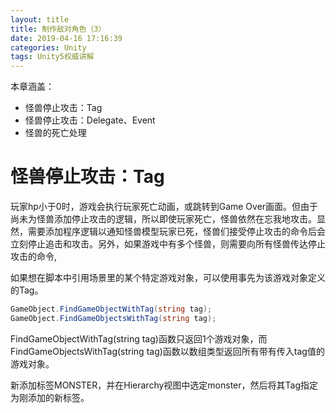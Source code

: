 ```yaml
---
layout: title
title: 制作敌对角色（3）
date: 2019-04-16 17:16:39
categories: Unity
tags: Unity5权威讲解
---
```

本章涵盖：
* 怪兽停止攻击：Tag
* 怪兽停止攻击：Delegate、Event
* 怪兽的死亡处理

<!--more-->

# 怪兽停止攻击：Tag

玩家hp小于0时，游戏会执行玩家死亡动画，或跳转到Game Over画面。但由于尚未为怪兽添加停止攻击的逻辑，所以即使玩家死亡，怪兽依然在忘我地攻击。显然，需要添加程序逻辑以通知怪兽模型玩家已死，怪兽们接受停止攻击的命令后会立刻停止追击和攻击。另外，如果游戏中有多个怪兽，则需要向所有怪兽传达停止攻击的命令,

如果想在脚本中引用场景里的某个特定游戏对象，可以使用事先为该游戏对象定义的Tag。
```cs
GameObject.FindGameObjectWithTag(string tag);
GameObject.FindGameObjectsWithTag(string tag);
```
FindGameObjectWithTag(string tag)函数只返回1个游戏对象，而FindGameObjectsWithTag(string tag)函数以数组类型返回所有带有传入tag值的游戏对象。

新添加标签MONSTER，并在Hierarchy视图中选定monster，然后将其Tag指定为刚添加的新标签。